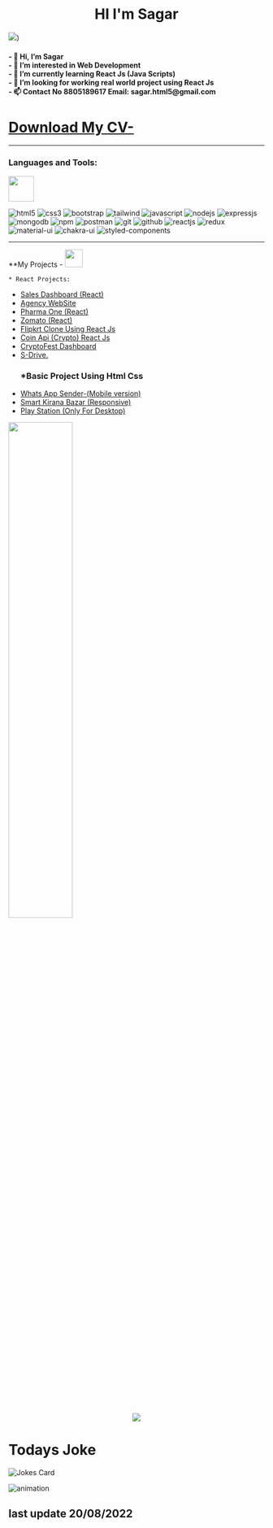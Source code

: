<h1 align="center">HI I'm Sagar  </h1>    


<!--   <img src="https://raw.githubusercontent.com/MartinHeinz/MartinHeinz/master/wave.gif" width="10px">  -->

<img src="https://user-images.githubusercontent.com/87903581/151706267-33d2ddcf-9ead-4aa0-844d-b7b3ae49eaad.gif">)

  
  <h4>
-   👋 Hi, I’m Sagar <br>
- 👀 I’m interested in Web Development<br>
- 🌱 I’m currently learning React Js (Java Scripts)<br>
- 💞️ I’m looking for working real world project using React Js <br>
- 📫 Contact No 8805189617 Email: sagar.html5@gmail.com <h4>


<h1><a href="https://github.com/MrSagarRB/MrSagarRB/files/7970078/Sagar.Ravindra.Borude.CV.Updated.pdf"> Download My CV- </a></h1>




<hr>

### Languages and Tools:
<img src="https://media2.giphy.com/media/dqOQq1ToYzf8fWODSb/giphy.gif" width="50" />

<p>
<img src="https://img.shields.io/badge/HTML5-E34F26?style=for-the-badge&logo=html5&logoColor=white" alt="html5"/>
<img src="https://img.shields.io/badge/CSS3-1572B6?style=for-the-badge&logo=css3&logoColor=white" alt="css3"/>
<img src="https://img.shields.io/badge/Bootstrap-563D7C?style=for-the-badge&logo=bootstrap&logoColor=white" alt="bootstrap"/>
<img src="https://img.shields.io/badge/Tailwind_CSS-38B2AC?style=for-the-badge&logo=tailwind-css&logoColor=white" alt="tailwind"/>
<img src="https://img.shields.io/badge/JavaScript-323330?style=for-the-badge&logo=javascript&logoColor=F7DF1E" alt="javascript"/>
<img src="https://img.shields.io/badge/Node.js-339933?style=for-the-badge&logo=nodedotjs&logoColor=white" alt="nodejs" />
<img src="https://img.shields.io/badge/Express.js-000000?style=for-the-badge&logo=express&logoColor=white" alt="expressjs"/>
<img src="https://img.shields.io/badge/MongoDB-4EA94B?style=for-the-badge&logo=mongodb&logoColor=white" alt="mongodb"/>
<img src="https://img.shields.io/badge/npm-CB3837?style=for-the-badge&logo=npm&logoColor=white" alt="npm"/>
<img src="https://img.shields.io/badge/Postman-FF6C37?style=for-the-badge&logo=Postman&logoColor=white" alt="postman"/>
  <img src="https://img.shields.io/badge/Git-f44d27?style=for-the-badge&logo=git&logoColor=white" alt="git"/>
<img src="https://img.shields.io/badge/GitHub-100000?style=for-the-badge&logo=github&logoColor=white" alt="github"/>
<img src="https://img.shields.io/badge/React-20232A?style=for-the-badge&logo=react&logoColor=61DAFB" alt="reactjs" />
<img src="https://img.shields.io/badge/Redux-593D88?style=for-the-badge&logo=redux&logoColor=white" alt="redux" />
<img src="https://img.shields.io/badge/Material%20UI-007FFF?style=for-the-badge&logo=mui&logoColor=white" alt="material-ui"/>
<img src="https://img.shields.io/badge/Chakra%20UI-3bc7bd?style=for-the-badge&logo=chakraui&logoColor=white" alt="chakra-ui"/>
<img src="https://img.shields.io/badge/styled--components-DB7093?style=for-the-badge&logo=styled-components&logoColor=white" alt="styled-components"/>
</p>



<hr>





**My Projects - 
<img src="https://camo.githubusercontent.com/beb64ff21c883e318e4f5db5231c2ba4175705bea1c9249e82a41ab375db4f75/68747470733a2f2f6d65646961322e67697068792e636f6d2f6d656469612f51737347456d706b79454f684243623765312f67697068792e6769663f6369643d656366303565343761306e336769316266716e74716d6f62386739616964316f796a327772336473336d67373030626c267269643d67697068792e676966" width="35"/>

  
    * React Projects: 
    
<ul>
  <li><a href="https://sales-dashboard-rho.vercel.app"> Sales Dashboard (React)</a> </li>
  <li><a href="https://mrsagarrb.github.io/Agency-Website-/">  Agency WebSite </a></li>
<li><a href="https://pharma-one.vercel.app/">  Pharma One (React)</a>  </li>
 <li> <a href="https://zomato-by-sagar.vercel.app/"> Zomato (React) </a> </li>
  
 <li> <a href="https://react-flipkart-clone.vercel.app/">  Flipkrt Clone Using React Js </a>  </li>
   <li> <a href="http://react-crypto-dashboard-sigma.vercel.app/"> Coin Api (Crypto) React Js </a>  </li>
  <li> <a href="https://react-cryptfest.vercel.app/">  CryptoFest Dashboard </a>  </li>
  
  <li> <a href="https://s-drive.vercel.app/"> S-Drive. </a> </li> 
  
  
  
  







<h3> *Basic Project Using Html Css </h3>

<li>
 <a href="https://mrsagarrb.github.io/whatsapp-Sender/">  Whats App Sender-(Mobile version)</a>
</li>
<li>
 <a href="https://mrsagarrb.github.io/Smart-kirana-Bazar/">  Smart Kirana Bazar (Responsive)</a>
</li>
<li>
 <a href="https://mrsagarrb.github.io/Play-Station/">  Play Station (Only For Desktop)</a>
</li>

</ul>
  
 












  
  
  




  
  
  
  


<img  src="https://github-readme-stats.vercel.app/api?username=MrSagarRB&show_icons=true&theme=react" width="50%" align="centre" >





<div  align="center">
<a >
    <img src="https://komarev.com/ghpvc/?username=MrSagarRB">
</a>
</div>




<!---
MrSagarRB/MrSagarRB is a ✨ special ✨ repository because its `README.md` (this file) appears on your GitHub profile.
You can click the Preview link to take a look at your changes.

--->

  <h1> Todays Joke  </h1>
  
  
 <img src="https://readme-jokes.vercel.app/api" alt="Jokes Card" />
  
















  ![animation](https://user-images.githubusercontent.com/87903581/150827873-e86751dd-f21b-484a-8965-579ed9d9b29e.gif)
  
 
  <h2>
  last update 20/08/2022
</h2>
  
  
